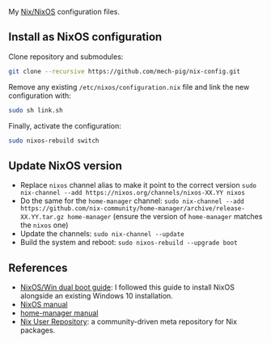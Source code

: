 My [Nix/NixOS](https://nixos.org) configuration files.


## Install as NixOS configuration
Clone repository and submodules:

```sh
git clone --recursive https://github.com/mech-pig/nix-config.git
```

Remove any existing `/etc/nixos/configuration.nix` file and link the new configuration with:

```sh
sudo sh link.sh
```

Finally, activate the configuration:
```sh
sudo nixos-rebuild switch
```


## Update NixOS version

- Replace `nixos` channel alias to make it point to the correct version `sudo nix-channel --add https://nixos.org/channels/nixos-XX.YY nixos`
- Do the same for the `home-manager` channel: `sudo nix-channel --add https://github.com/nix-community/home-manager/archive/release-XX.YY.tar.gz home-manager` (ensure the version of `home-manager` matches the `nixos` one)
- Update the channels: `sudo nix-channel --update`
- Build the system and reboot: `sudo nixos-rebuild --upgrade boot`


## References
- [NixOS/Win dual boot guide](https://github.com/andywhite37/nixos/blob/master/DUAL_BOOT_WINDOWS_GUIDE.md): I followed this guide to install NixOS alongside an existing Windows 10 installation.
- [NixOS manual](https://nixos.org/nixos/manual/)
- [home-manager manual](https://nix-community.github.io/home-manager/)
- [Nix User Repository](https://github.com/nix-community/NUR): a community-driven meta repository for Nix packages.
